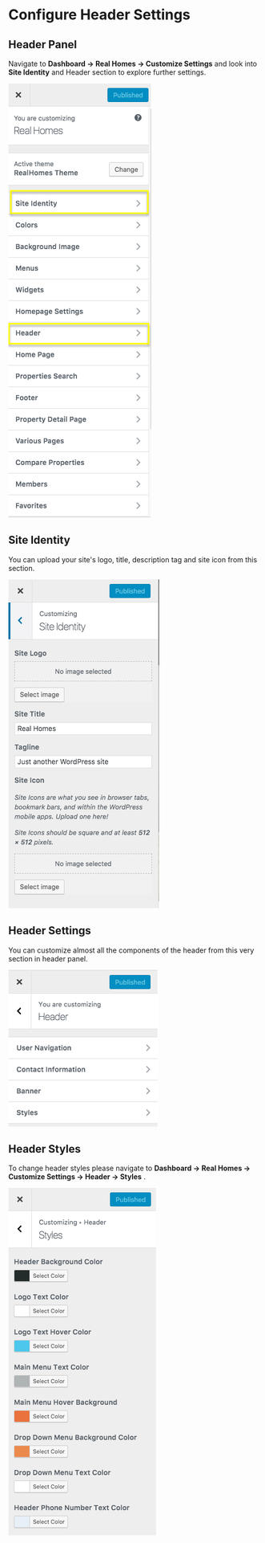 # Configure Header Settings

## Header Panel

Navigate to **Dashboard → Real Homes → Customize Settings** and look into **Site Identity** and Header section to explore further settings.

![Configure Header Settings](images/home-setup/header-settings.png)

## Site Identity

You can upload your site's logo, title, description tag and site icon from this section.

![Site Identity](images/home-setup/site-identity.png)

## Header Settings

You can customize almost all the components of the header from this very section in header panel.

![Configure Header Settings](images/home-setup/header-panel-modern.png)

## Header Styles

To change header styles please navigate to **Dashboard → Real Homes → Customize Settings → Header → Styles**  .

![Header Variation](images/home-setup/header-styles-modern.png)
